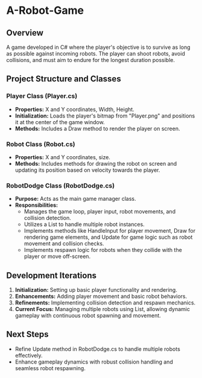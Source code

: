 # A-Robot-Game

## Overview

A game developed in C# where the player's objective is to survive as long as possible against incoming robots. The player can shoot robots, avoid collisions, and must aim to endure for the longest duration possible.

## Project Structure and Classes

### Player Class (Player.cs)

- **Properties:** X and Y coordinates, Width, Height.
- **Initialization:** Loads the player's bitmap from "Player.png" and positions it at the center of the game window.
- **Methods:** Includes a Draw method to render the player on screen.

### Robot Class (Robot.cs)

- **Properties:** X and Y coordinates, size.
- **Methods:** Includes methods for drawing the robot on screen and updating its position based on velocity towards the player.

### RobotDodge Class (RobotDodge.cs)

- **Purpose:** Acts as the main game manager class.
- **Responsibilities:**
  - Manages the game loop, player input, robot movements, and collision detection.
  - Utilizes a List<Robot> to handle multiple robot instances.
  - Implements methods like HandleInput for player movement, Draw for rendering game elements, and Update for game logic such as robot movement and collision checks.
  - Implements respawn logic for robots when they collide with the player or move off-screen.

## Development Iterations

1. **Initialization:** Setting up basic player functionality and rendering.
2. **Enhancements:** Adding player movement and basic robot behaviors.
3. **Refinements:** Implementing collision detection and respawn mechanics.
4. **Current Focus:** Managing multiple robots using List<Robot>, allowing dynamic gameplay with continuous robot spawning and movement.

## Next Steps

- Refine Update method in RobotDodge.cs to handle multiple robots effectively.
- Enhance gameplay dynamics with robust collision handling and seamless robot respawning.
